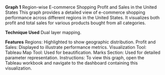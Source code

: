 **Graph 1** 
Region-wise E-commerce Shopping Profit and Sales in the United States
This graph provides a detailed view of e-commerce shopping performance across different regions in the United States. It visualizes both profit and total sales for various products bought from all categories.

**Technique Used**
Dual layer mapping.

**Features**
Regions: Highlighted to show geographic distribution.
Profit and Sales: Displayed to illustrate performance metrics.
Visualization Tool: Tableau
Map Tool: Used for beautification.
Marks Section: Used for detailed parameter representation.
Instructions: To view this graph, open the Tableau workbook and navigate to the dashboard containing this visualization.
